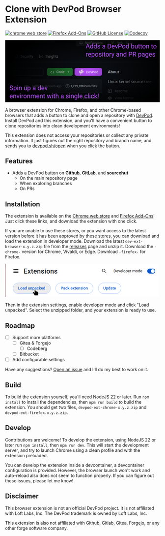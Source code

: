 # Clone with DevPod Browser Extension

[![chrome web store](https://img.shields.io/badge/Download-chrome_web_store-blue?logo=googlechrome)](https://chromewebstore.google.com/detail/clone-with-devpod/ampglmdkglhhmhhlhalcdafifeepllpc)
[![Firefox Add-Ons](https://img.shields.io/badge/Download-Firefox_AddOns-blue?logo=firefoxbrowser)](https://addons.mozilla.org/en-US/firefox/addon/clone-with-devpod/)
[![GitHub License](https://img.shields.io/github/license/seriousbug/devpod-ext)](https://github.com/SeriousBug/devpod-ext/blob/main/LICENSE.txt)
[![Codecov](https://img.shields.io/codecov/c/github/seriousbug/devpod-ext)](https://app.codecov.io/gh/SeriousBug/devpod-ext)

![A screenshot of the Github user interface. Next to the Code button is a button labeled DevPod. Text overlaid on the screenshot says "Adds a DevPod button to repository and PR pages. Spin up a dev environment with a single click!](./assets/screenshot.png)

A browser extension for Chrome, Firefox, and other Chrome-based browsers that
adds a button to clone and open a repository with [DevPod](https://devpod.sh).
Install DevPod and this extension, and you'll have a convenient button to clone
repositories into clean development environments!

This extension does not access your repositories or collect any private
information. It just figures out the right repository and branch name, and sends
you to [devpod.sh/open](https://devpod.sh/open) when you click the button.

## Features

- Adds a DevPod button on **Github**, **GitLab**, and **sourcehut**
  - On the main repository page
  - When exploring branches
  - On PRs

## Installation

The extension is available on the [Chrome web store](https://chromewebstore.google.com/detail/clone-with-devpod/ampglmdkglhhmhhlhalcdafifeepllpc) and [Firefox Add-Ons](https://addons.mozilla.org/en-US/firefox/addon/clone-with-devpod/)! Just click these links, and download the extension with one click.

If you are unable to use these stores, or you want access to the latest version before it has been approved by these stores, you can download and load the extension in developer mode.
Download the latest `dev-ext-browser-x.y.z.zip` file from the
[releases](https://github.com/SeriousBug/devpod-browser-extension/releases) page
and unzip it. Download the `-chrome-` version for Chrome, Vivaldi, or Edge.
Download `-firefox-` for Firefox.

![Screenshot of the chrome extension settings. There's a toggle labeled developer mode which is turned on, and a mouse is hovering over a button labeled Load unpacked.](./assets/loading-unpacked.png)

Then in the extension settings, enable developer mode and click
"Load unpacked". Select the unzipped folder, and your extension is ready to use.

## Roadmap

- [ ] Support more platforms
  - [ ] Gitea & Forgejo
    - [ ] Codeberg
  - [ ] Bitbucket
- [ ] Add configurable settings

Have any suggestions? [Open an issue](https://github.com/SeriousBug/devpod-browser-extension/issues) and I'll do my best to work on it.

## Build

To build the extension yourself, you'll need NodeJS 22 or later. Run `npm install` to install the dependencies, then `npm run build` to build the
extension. You should get two files, `devpod-ext-chrome-x.y.z.zip` and `devpod-ext-firefox.x.y.z.zip`.

## Develop

Contributions are welcome! To develop the extension, using NodeJS 22 or later run `npm install`, then `npm run dev`. This will start the development server, and try to launch Chrome using a clean profile and with the extension preloaded.

You can develop the extension inside a devcontainer, a devcontainer
configuration is provided. However, the browser launch won't work and
auto-reload also does not seem to function properly. If you can figure out these
issues, please let me know!

## Disclaimer

This browser extension is not an official DevPod project. It is not affiliated
with Loft Labs, Inc. The DevPod trademark is owned by Loft Labs, Inc.

This extension is also not affiliated with Github, Gitlab, Gitea, Forgejo, or
any other forge software company.
